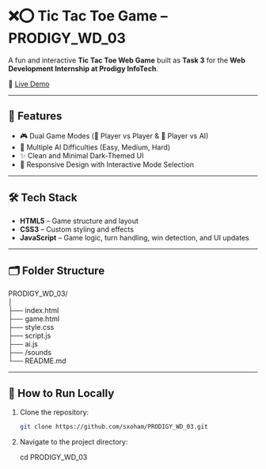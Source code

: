 # ❌⭕ Tic Tac Toe Game – PRODIGY_WD_03

A fun and interactive **Tic Tac Toe Web Game** built as **Task 3** for the **Web Development Internship at Prodigy InfoTech**.

🔗 [Live Demo](https://sxoham.github.io/PRODIGY_WD_03/)

---

## 🎯 Features

- 🎮 Dual Game Modes (👥 Player vs Player & 🤖 Player vs AI)
- 🧠 Multiple AI Difficulties (Easy, Medium, Hard)
- ✨ Clean and Minimal Dark-Themed UI
- 📱 Responsive Design with Interactive Mode Selection

---

## 🛠️ Tech Stack

- **HTML5** – Game structure and layout
- **CSS3** – Custom styling and effects
- **JavaScript** – Game logic, turn handling, win detection, and UI updates

---

## 🗂️ Folder Structure

PRODIGY_WD_03/ <br>
│ <br>
├── index.html <br>
├── game.html <br>
├── style.css <br>
├── script.js <br>
├── ai.js <br>
├── /sounds <br>
└── README.md

---

## 🚀 How to Run Locally

1. Clone the repository:
   ```bash
   git clone https://github.com/sxoham/PRODIGY_WD_03.git

2. Navigate to the project directory:

   cd PRODIGY_WD_03
